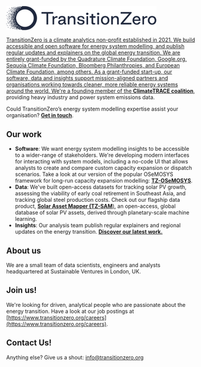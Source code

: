 <picture>
  <source media="(prefers-color-scheme: dark)" srcset="https://github.com/transition-zero/.github/raw/main/profile/img/logo-dark.png">
  <img alt="TransitionZero Logo" width="400px" src="https://github.com/transition-zero/.github/raw/main/profile/img/logo-light.png">
  <a href="https://www.transitionzero.org/">
  <br>
</picture>

TransitionZero is a climate analytics non-profit established in 2021. We build accessible and open software for energy system modelling, and publish regular updates and explainers on the global energy transition. We are entirely grant-funded by the Quadrature Climate Foundation, Google.org, Sequoia Climate Foundation, Bloomberg Philanthropies, and European Climate Foundation, among others. 
As a grant-funded start-up, our software, data and insights support mission-aligned partners and organisations working towards cleaner, more reliable energy systems around the world. We're a founding member of the [**ClimateTRACE coalition**](https://climatetrace.org/), providing heavy industry and power system emissions data.

Could TransitionZero’s energy system modelling expertise assist your organisation? [**Get in touch**](https://transitionzero.org/contact/).

## Our work

- **Software**: We want energy system modelling insights to be accessible to a wider-range of stakeholders. We're developing modern interfaces for interacting with system models, including a no-code UI that allows analysts to create and compare custom capacity expansion or dispatch scenarios. Take a look at our version of the popular OSeMOSYS framework for long-run capacity expansion modelling: [**TZ-OSeMOSYS**](https://github.com/transition-zero/tz-osemosys/). 
- **Data**: We've built open-access datasets for tracking solar PV growth, assessing the viability of early coal retirement in Southeast Asia, and tracking global steel production costs. Check out our flagship data product, [**Solar Asset Mapper (TZ-SAM**)](https://www.transitionzero.org/products/solar-asset-mapper/), an open-access, global database of solar PV assets, derived through planetary-scale machine learning.
- **Insights**: Our analysis team publish regular explainers and regional updates on the energy transition. [**Discover our latest work.**](https://www.transitionzero.org/insights/) 

## About us

We are a small team of data scientists, engineers and analysts headquartered at Sustainable Ventures in London, UK.

## Join us!

We're looking for driven, analytical people who are passionate about the energy transition.
Have a look at our job postings at [https://www.transitionzero.org/careers](https://www.transitionzero.org/careers).

## Contact Us!

Anything else? Give us a shout: [info@transitionzero.org](mailto:info@transitionzero.org)
